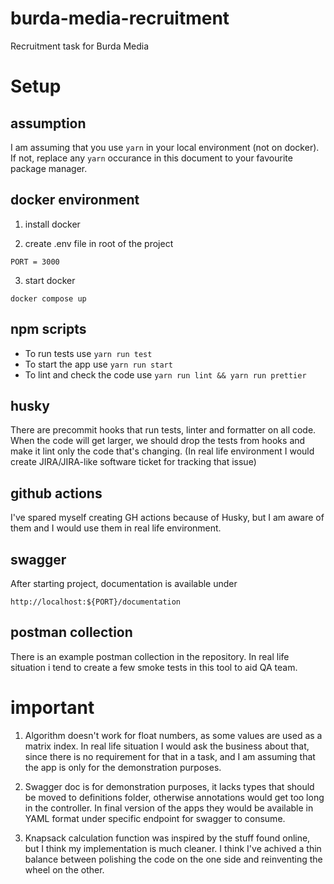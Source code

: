 # burda-media-recruitment

Recruitment task for Burda Media


# Setup

## assumption

I am assuming that you use `yarn` in your local environment (not on docker). If not, replace any `yarn` occurance in this document to your favourite package manager.

## docker environment

1. install docker

2. create .env file in root of the project

```
PORT = 3000
```

3. start docker

```
docker compose up
```

## npm scripts

- To run tests use `yarn run test`
- To start the app use `yarn run start`
- To lint and check the code use `yarn run lint && yarn run prettier`

## husky

There are precommit hooks that run tests, linter and formatter on all code. When the code will get larger, we should drop the tests from hooks and make it lint only the code that's changing. (In real life environment I would create JIRA/JIRA-like software ticket for tracking that issue)

## github actions

I've spared myself creating GH actions because of Husky, but I am aware of them and I would use them in real life environment.

## swagger 

After starting project, documentation is available under 
```
http://localhost:${PORT}/documentation
```

## postman collection

There is an example postman collection in the repository. In real life situation i tend to create a few smoke tests in this tool to aid QA team.

# important

1. Algorithm doesn't work for float numbers, as some values are used as a matrix index. In real life situation I would ask the business about that, since there is no requirement for that in a task, and I am assuming that the app is only for the demonstration purposes.

2. Swagger doc is for demonstration purposes, it lacks types that should be moved to definitions folder, otherwise annotations would get too long in the controller. In final version of the apps they would be available in YAML format under specific endpoint for swagger to consume.

3. Knapsack calculation function was inspired by the stuff found online, but I think my implementation is much cleaner. I think I've achived a thin balance between polishing the code on the one side and reinventing the wheel on the other.  